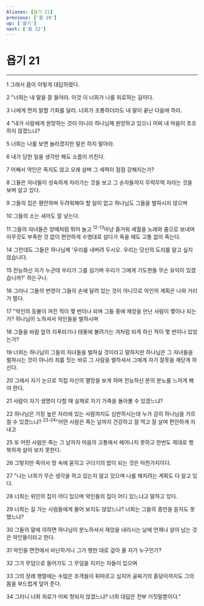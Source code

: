 ```yaml
---
Aliases: [욥기 21]
previous: ['욥 20']
up: ['욥기']
next: ['욥 22']
---
```

# 욥기 21

***


1 그래서 욥이 이렇게 대답하였다. 

2 "너희는 내 말을 잘 들어라. 이것 이 너희가 나를 위로하는 길이다. 

3 나에게 먼저 말할 기회를 달라. 너희가 조롱하더라도 내 말이 끝난 다음에 하라. 

4 "내가 사람에게 원망하는 것이 아니라 하나님께 원망하고 있으니 어찌 내 마음이 초조하지 않겠느냐? 

5 너희는 나를 보면 놀라겠지만 말은 하지 말아라. 

6 내가 당한 일을 생각만 해도 소름이 끼친다. 

7 어째서 악인은 죽지도 않고 오래 살며 그 세력이 점점 강해지는가? 

8 그들은 자녀들이 성숙하게 자라가는 것을 보고 그 손자들까지 무럭무럭 자라는 것을 보며 살고 있다. 

9 그들의 집은 평안하며 두려워해야 할 일이 없고 하나님도 그들을 벌하시지 않으며 

10 그들의 소는 새끼도 잘 낳는다. 

11 그들의 자녀들은 양떼처럼 뛰어 놀고 <sup class="versenum">12-13</sup>마냥 즐거워 세월을 노래와 춤으로 보내며 아무것도 부족한 것 없이 편안하게 수명대로 살다가 죽을 때도 고통 없이 죽는다. 

14 그런데도 그들은 하나님께 '우리를 내버려 두시오. 우리는 당신의 도리를 알고 싶지 않습니다. 

15 전능하신 자가 누군데 우리가 그를 섬기며 우리가 그에게 기도한들 무슨 유익이 있겠습니까?' 하는구나. 

16 그러나 그들의 번영이 그들의 손에 달려 있는 것이 아니므로 악인의 계획은 나와 거리가 멀다. 

17 "악인의 등불이 꺼진 적이 몇 번이나 되며 그들 중에 재앙을 만난 사람이 몇이나 되는가? 하나님이 노하셔서 악인들을 벌하시며 

18 그들을 바람 앞의 지푸라기나 태풍에 불려가는 겨처럼 되게 하신 적이 몇 번이나 있었는가? 

19 너희는 하나님이 그들의 자녀들을 벌하실 것이라고 말하지만 하나님은 그 자녀들을 벌하시는 것이 아니라 죄를 짓는 바로 그 사람을 벌하셔서 그에게 자기 잘못을 깨닫게 하신다. 

20 그래서 자기 눈으로 직접 자신의 멸망을 보게 하며 전능하신 분의 분노를 느끼게 해야 한다. 

21 사람이 자기 생명이 다할 때 실제로 자기 가족을 돌아볼 수 있겠느냐? 

22 하나님은 가장 높은 자리에 있는 사람까지도 심판하시는데 누가 감히 하나님을 가르칠 수 있겠느냐? <sup class="versenum">23-24</sup>"어떤 사람은 죽는 날까지 건강하고 잘 먹고 잘 살며 편안하게 지내고 

25 또 어떤 사람은 죽는 그 날까지 마음의 고통에서 헤어나지 못하고 한번도 제대로 행복하게 살아 보지 못한다. 

26 그렇지만 죽어서 땅 속에 묻히고 구더기의 밥이 되는 것은 마찬가지이다. 

27 "나는 너희가 무슨 생각을 하고 있는지 알고 있으며 나를 해치려는 계획도 다 알고 있다. 

28 너희는 위인의 집이 어디 있으며 악인들의 집이 어디 있느냐고 말하고 있다. 

29 너희는 길 가는 사람들에게 물어 보지도 않았느냐? 너희는 그들의 증언을 듣지도 못했느냐? 

30 그들의 말에 의하면 하나님이 분노하셔서 재앙을 내리시는 날에 언제나 살아 남는 것은 악인들이라고 한다. 

31 악인을 면전에서 비난하거나 그가 행한 대로 갚아 줄 자가 누구인가? 

32 그가 무덤으로 들어가도 그 무덤을 지키는 자들이 있으며 

33 그의 장례 행렬에는 수많은 조객들이 뒤따르고 심지어 골짜기의 흙덩이까지도 그의 몸을 부드럽게 덮어 준다. 

34 그러니 너희 위로가 어찌 헛되지 않겠느냐? 너희 대답은 전부 거짓말뿐이다."
